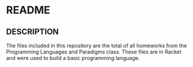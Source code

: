 # README 
## DESCRIPTION
The files included in this repository are the total of all homeworks from the Programming Languages and Paradigms class.
These files are in Racket and were used to build a basic programming language.
